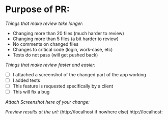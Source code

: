 # Purpose of PR:
>

*Things that make review take longer:*

- Changing more than 20 files (much harder to review)
- Changing more than 5 files (a bit harder to review)
- No comments on changed files
- Changes to critical code (login, work-case, etc)
- Tests do not pass (will get pushed back)

*Things that make review faster and easier:*

 - [ ] I attached a screenshot of the changed part of the app working
 - [ ] I added tests
 - [ ] This feature is requested specifically by a client
 - [ ] This will fix a bug
  
*Attach Screenshot here of your change:*

*Preview results at the url:*
(http://localhost if nowhere else)
http://localhost: